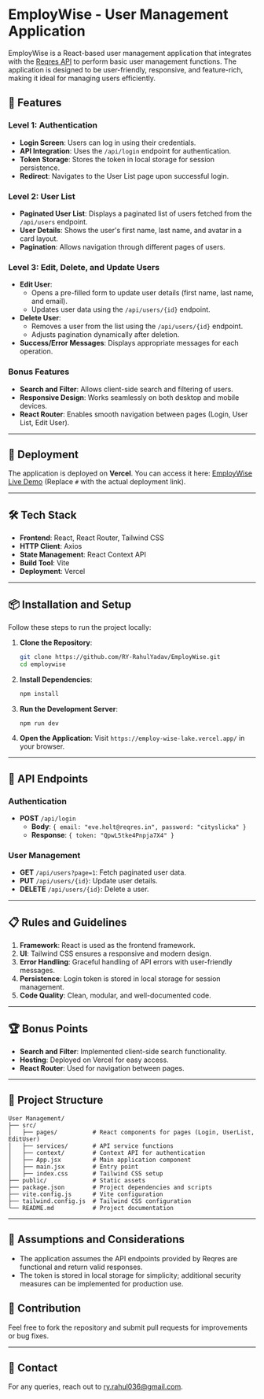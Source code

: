 # EmployWise - User Management Application

EmployWise is a React-based user management application that integrates with the [Reqres API](https://reqres.in/) to perform basic user management functions. The application is designed to be user-friendly, responsive, and feature-rich, making it ideal for managing users efficiently.

## 🌟 Features

### Level 1: Authentication
- **Login Screen**: Users can log in using their credentials.
- **API Integration**: Uses the `/api/login` endpoint for authentication.
- **Token Storage**: Stores the token in local storage for session persistence.
- **Redirect**: Navigates to the User List page upon successful login.

### Level 2: User List
- **Paginated User List**: Displays a paginated list of users fetched from the `/api/users` endpoint.
- **User Details**: Shows the user's first name, last name, and avatar in a card layout.
- **Pagination**: Allows navigation through different pages of users.

### Level 3: Edit, Delete, and Update Users
- **Edit User**: 
  - Opens a pre-filled form to update user details (first name, last name, and email).
  - Updates user data using the `/api/users/{id}` endpoint.
- **Delete User**: 
  - Removes a user from the list using the `/api/users/{id}` endpoint.
  - Adjusts pagination dynamically after deletion.
- **Success/Error Messages**: Displays appropriate messages for each operation.

### Bonus Features
- **Search and Filter**: Allows client-side search and filtering of users.
- **Responsive Design**: Works seamlessly on both desktop and mobile devices.
- **React Router**: Enables smooth navigation between pages (Login, User List, Edit User).

---

## 🚀 Deployment

The application is deployed on **Vercel**. You can access it here: [EmployWise Live Demo](https://employ-wise-lake.vercel.app/) (Replace `#` with the actual deployment link).

---

## 🛠️ Tech Stack

- **Frontend**: React, React Router, Tailwind CSS
- **HTTP Client**: Axios
- **State Management**: React Context API
- **Build Tool**: Vite
- **Deployment**: Vercel

---

## 📦 Installation and Setup

Follow these steps to run the project locally:

1. **Clone the Repository**:
   ```bash
   git clone https://github.com/RY-RahulYadav/EmployWise.git
   cd employwise
   ```

2. **Install Dependencies**:
   ```bash
   npm install
   ```

3. **Run the Development Server**:
   ```bash
   npm run dev
   ```

4. **Open the Application**:
   Visit `https://employ-wise-lake.vercel.app/` in your browser.

---

## 📖 API Endpoints

### Authentication
- **POST** `/api/login`
  - **Body**: `{ email: "eve.holt@reqres.in", password: "cityslicka" }`
  - **Response**: `{ token: "QpwL5tke4Pnpja7X4" }`

### User Management
- **GET** `/api/users?page=1`: Fetch paginated user data.
- **PUT** `/api/users/{id}`: Update user details.
- **DELETE** `/api/users/{id}`: Delete a user.

---

## 📋 Rules and Guidelines

1. **Framework**: React is used as the frontend framework.
2. **UI**: Tailwind CSS ensures a responsive and modern design.
3. **Error Handling**: Graceful handling of API errors with user-friendly messages.
4. **Persistence**: Login token is stored in local storage for session management.
5. **Code Quality**: Clean, modular, and well-documented code.

---

## 🏆 Bonus Points

- **Search and Filter**: Implemented client-side search functionality.
- **Hosting**: Deployed on Vercel for easy access.
- **React Router**: Used for navigation between pages.

---

## 📂 Project Structure

```
User Management/
├── src/
│   ├── pages/          # React components for pages (Login, UserList, EditUser)
│   ├── services/       # API service functions
│   ├── context/        # Context API for authentication
│   ├── App.jsx         # Main application component
│   ├── main.jsx        # Entry point
│   ├── index.css       # Tailwind CSS setup
├── public/             # Static assets
├── package.json        # Project dependencies and scripts
├── vite.config.js      # Vite configuration
├── tailwind.config.js  # Tailwind CSS configuration
└── README.md           # Project documentation
```

---

## 📜 Assumptions and Considerations

- The application assumes the API endpoints provided by Reqres are functional and return valid responses.
- The token is stored in local storage for simplicity; additional security measures can be implemented for production use.



## 🤝 Contribution

Feel free to fork the repository and submit pull requests for improvements or bug fixes.

---

## 📧 Contact

For any queries, reach out to [ry.rahul036@gmail.com](mailto:ry.rahul036@gmail.com).
